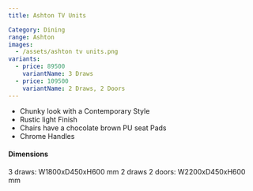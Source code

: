 ```yaml
---
title: Ashton TV Units

Category: Dining
range: Ashton
images:
  - /assets/ashton tv units.png
variants:
  - price: 89500
    variantName: 3 Draws
  - price: 109500
    variantName: 2 Draws, 2 Doors
---
```


* Chunky look with a Contemporary Style
* Rustic light Finish
* Chairs have a chocolate brown PU seat Pads
* Chrome Handles

#### Dimensions

3 draws: W1800xD450xH600 mm
2 draws 2 doors: W2200xD450xH600 mm
